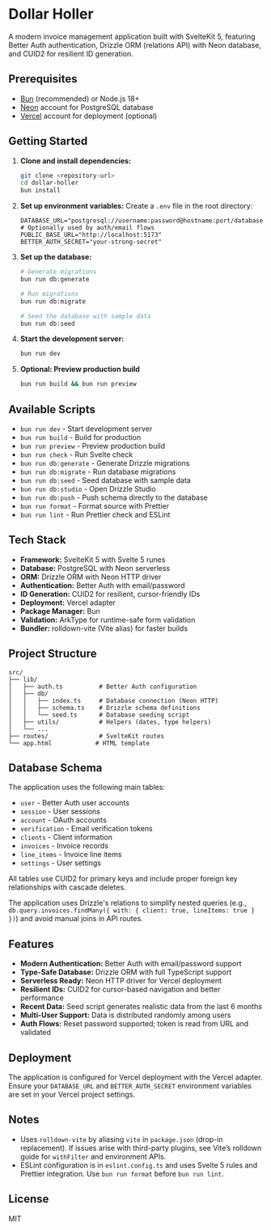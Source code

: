 # Dollar Holler

A modern invoice management application built with SvelteKit 5, featuring Better Auth authentication, Drizzle ORM (relations API) with Neon database, and CUID2 for resilient ID generation.

## Prerequisites

- [Bun](https://bun.sh/) (recommended) or Node.js 18+
- [Neon](https://neon.tech/) account for PostgreSQL database
- [Vercel](https://vercel.com/) account for deployment (optional)

## Getting Started

1. **Clone and install dependencies:**

   ```bash
   git clone <repository-url>
   cd dollar-holler
   bun install
   ```

2. **Set up environment variables:**
   Create a `.env` file in the root directory:

   ```env
   DATABASE_URL="postgresql://username:password@hostname:port/database"
   # Optionally used by auth/email flows
   PUBLIC_BASE_URL="http://localhost:5173"
   BETTER_AUTH_SECRET="your-strong-secret"
   ```

3. **Set up the database:**

   ```bash
   # Generate migrations
   bun run db:generate

   # Run migrations
   bun run db:migrate

   # Seed the database with sample data
   bun run db:seed
   ```

4. **Start the development server:**

   ```bash
   bun run dev
   ```

5. **Optional: Preview production build**
   ```bash
   bun run build && bun run preview
   ```

## Available Scripts

- `bun run dev` - Start development server
- `bun run build` - Build for production
- `bun run preview` - Preview production build
- `bun run check` - Run Svelte check
- `bun run db:generate` - Generate Drizzle migrations
- `bun run db:migrate` - Run database migrations
- `bun run db:seed` - Seed database with sample data
- `bun run db:studio` - Open Drizzle Studio
- `bun run db:push` - Push schema directly to the database
- `bun run format` - Format source with Prettier
- `bun run lint` - Run Prettier check and ESLint

## Tech Stack

- **Framework:** SvelteKit 5 with Svelte 5 runes
- **Database:** PostgreSQL with Neon serverless
- **ORM:** Drizzle ORM with Neon HTTP driver
- **Authentication:** Better Auth with email/password
- **ID Generation:** CUID2 for resilient, cursor-friendly IDs
- **Deployment:** Vercel adapter
- **Package Manager:** Bun
- **Validation:** ArkType for runtime-safe form validation
- **Bundler:** rolldown-vite (Vite alias) for faster builds

## Project Structure

```
src/
├── lib/
│   ├── auth.ts          # Better Auth configuration
│   ├── db/
│   │   ├── index.ts     # Database connection (Neon HTTP)
│   │   ├── schema.ts    # Drizzle schema definitions
│   │   └── seed.ts      # Database seeding script
│   ├── utils/           # Helpers (dates, type helpers)
│   └── ...
├── routes/              # SvelteKit routes
└── app.html            # HTML template
```

## Database Schema

The application uses the following main tables:

- `user` - Better Auth user accounts
- `session` - User sessions
- `account` - OAuth accounts
- `verification` - Email verification tokens
- `clients` - Client information
- `invoices` - Invoice records
- `line_items` - Invoice line items
- `settings` - User settings

All tables use CUID2 for primary keys and include proper foreign key relationships with cascade deletes.

The application uses Drizzle's relations to simplify nested queries (e.g., `db.query.invoices.findMany({ with: { client: true, lineItems: true } })`) and avoid manual joins in API routes.

## Features

- **Modern Authentication:** Better Auth with email/password support
- **Type-Safe Database:** Drizzle ORM with full TypeScript support
- **Serverless Ready:** Neon HTTP driver for Vercel deployment
- **Resilient IDs:** CUID2 for cursor-based navigation and better performance
- **Recent Data:** Seed script generates realistic data from the last 6 months
- **Multi-User Support:** Data is distributed randomly among users
- **Auth Flows:** Reset password supported; token is read from URL and validated

## Deployment

The application is configured for Vercel deployment with the Vercel adapter. Ensure your `DATABASE_URL` and `BETTER_AUTH_SECRET` environment variables are set in your Vercel project settings.

## Notes

- Uses `rolldown-vite` by aliasing `vite` in `package.json` (drop-in replacement). If issues arise with third-party plugins, see Vite’s rolldown guide for `withFilter` and environment APIs.
- ESLint configuration is in `eslint.config.ts` and uses Svelte 5 rules and Prettier integration. Use `bun run format` before `bun run lint`.

## License

MIT
